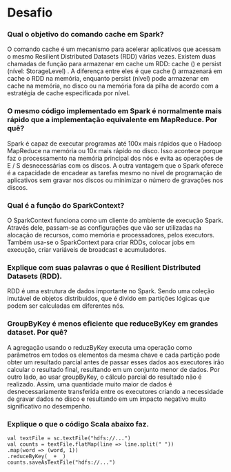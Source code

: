 <h1>Desafio</h1>

<h3>Qual o objetivo do comando cache em Spark?</h3>
<p>O comando cache é um mecanismo para acelerar aplicativos que acessam o mesmo Resilient Distributed Datasets (RDD) várias vezes. Existem duas chamadas de função para armazenar em cache um RDD: cache () e persist (nível: StorageLevel) . A diferença entre eles é que cache () armazenará em cache o RDD na memória, enquanto persist (nível) pode armazenar em cache na memória, no disco ou na memória fora da pilha de acordo com a estratégia de cache especificada por nível. </p>

<h3>O mesmo código implementado em Spark é normalmente mais rápido que a implementação equivalente em
MapReduce. Por quê?</h3>
<p>Spark é capaz de executar programas até 100x mais rápidos que o Hadoop MapReduce na memória ou 10x mais rápido no disco. Isso acontece porque faz o processamento na memória principal dos nós e evita as operações de E / S desnecessárias com os discos. A outra vantagem que o Spark oferece é a capacidade de encadear as tarefas mesmo no nível de programação de aplicativos sem gravar nos discos ou minimizar o número de gravações nos discos.</p>

<h3>Qual é a função do SparkContext?</h3>
<p>O SparkContext funciona como um cliente do ambiente de execução Spark. Através dele, passam-se as configurações que vão ser utilizadas na alocação de recursos, como memória e processadores, pelos executors. Também usa-se o SparkContext para criar RDDs, colocar jobs em execução, criar variáveis de broadcast e acumuladores.</p>

<h3>Explique com suas palavras o que é Resilient Distributed Datasets (RDD).</h3>
<p>RDD é uma estrutura de dados importante no Spark. Sendo uma coleção imutável de objetos distribuidos, que é divido em partições lógicas que podem ser calculadas em diferentes nós.</p>

<h3>GroupByKey é menos eficiente que reduceByKey em grandes dataset. Por quê?</h3>
<p>A agregação usando o reduzByKey executa uma operação como parâmetros em todos os elementos da mesma chave e cada partição pode obter um resultado parcial antes de passar esses dados aos executores irão calcular o resultado final, resultando em um conjunto menor de dados. Por outro lado, ao usar groupByKey, o cálculo parcial do resultado não é realizado. Assim, uma quantidade muito maior de dados é desnecessariamente transferida entre os executores criando a necessidade de gravar dados no disco e resultando em um impacto negativo muito significativo no desempenho.</p>

<h3>Explique o que o código Scala abaixo faz.</h3>
<code>val textFile = sc.textFile("hdfs://...")
val counts = textFile.flatMap(line => line.split(" "))
.map(word => (word, 1))
.reduceByKey(_ + _)
counts.saveAsTextFile("hdfs://...")</code>